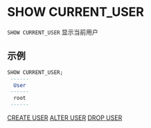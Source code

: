 # SHOW CURRENT_USER

`SHOW CURRENT_USER` 显示当前用户

## **示例**
```sql
SHOW CURRENT_USER;
 ------
  User
 ------
  root
 ------
```

[CREATE USER](./CREATE_USER_STATEMENT.md)
[ALTER USER](./ALTER_USER_STATEMENT.md)
[DROP USER](./DROP_USER_STATEMENT.md)
